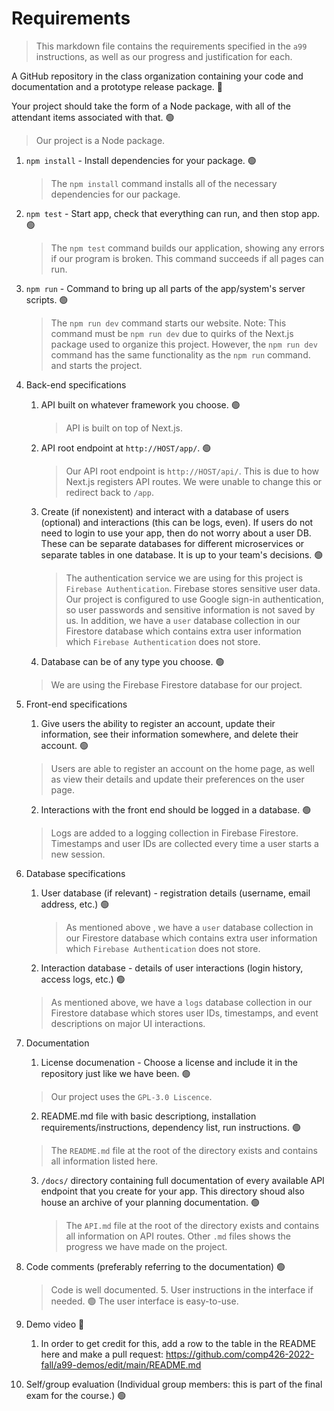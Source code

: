 # Requirements

> This markdown file contains the requirements specified in the `a99` instructions, as well as our progress and justification for each.

A GitHub repository in the class organization containing your code and documentation and a prototype release package. 🔴

Your project should take the form of a Node package, with all of the attendant items associated with that. 🟢
> Our project is a Node package.

1. `npm install` - Install dependencies for your package. 🟢
    > The `npm install` command installs all of the necessary dependencies for our package.
3. `npm test` - Start app, check that everything can run, and then stop app. 🟢
    > The `npm test` command builds our application, showing any errors if our program is broken. This command succeeds if all pages can run.
4. `npm run` - Command to bring up all parts of the app/system's server scripts. 🟢
    > The `npm run dev` command starts our website. Note: This command must be `npm run dev` due to quirks of the Next.js package used to organize this project. However, the `npm run dev` command has the same functionality as the `npm run` command. and starts the project.

1. Back-end specifications
	1. API built on whatever framework you choose. 🟢
	    > API is built on top of Next.js.
	2. API root endpoint at `http://HOST/app/`. 🟢
	    > Our API root endpoint is `http://HOST/api/`. This is due to how Next.js registers API routes. We were unable to change this or redirect back to `/app`.
	4. Create (if nonexistent) and interact with a database of users (optional) and interactions (this can be logs, even). If users do not need to login to use your app, then do not worry about a user DB. These can be separate databases for different microservices or separate tables in one database. It is up to your team's decisions. 🟢
	    > The authentication service we are using for this project is `Firebase Authentication`. Firebase stores sensitive user data. Our project is configured to use Google sign-in authentication, so user passwords and sensitive information is not saved by us.
	    > In addition, we have a `user` database collection in our Firestore database which contains extra user information which `Firebase Authentication` does not store.
	6. Database can be of any type you choose. 🟢
      > We are using the Firebase Firestore database for our project.
2. Front-end specifications
	1. Give users the ability to register an account, update their information, see their information somewhere, and delete their account. 🟢
    > Users are able to register an account on the home page, as well as view their details and update their preferences on the user page.
	2. Interactions with the front end should be logged in a database. 🟢
    > Logs are added to a logging collection in Firebase Firestore. Timestamps and user IDs are collected every time a user starts a new session.
3. Database specifications
	1. User database (if relevant) - registration details (username, email address, etc.) 🟢
	   > As mentioned above , we have a `user` database collection in our Firestore database which contains extra user information which `Firebase Authentication` does not store.
	2. Interaction database - details of user interactions (login history, access logs, etc.) 🟢
     > As mentioned above, we have a `logs` database collection in our Firestore database which stores user IDs, timestamps, and event descriptions on major UI interactions.
4. Documentation
	1. License documenation - Choose a license and include it in the repository just like we have been. 🟢
      > Our project uses the `GPL-3.0 Liscence`.
	2. README.md file with basic descriptiong, installation requirements/instructions, dependency list, run instructions. 🟢
     > The `README.md` file at the root of the directory exists and contains all information listed here.
	3. `/docs/` directory containing full documentation of every available API endpoint that you create for your app. This directory shoud also house an archive of your planning documentation. 🟢 
	   > The `API.md` file at the root of the directory exists and contains all information on API routes. Other `.md` files shows the progress we have made on the project.
  4. Code comments (preferably referring to the documentation) 🟢
     > Code is well documented.
	5. User instructions in the interface if needed. 🟢
     > The user interface is easy-to-use.
5. Demo video 🔴
	1. In order to get credit for this, add a row to the table in the README here and make a pull request: https://github.com/comp426-2022-fall/a99-demos/edit/main/README.md
7. Self/group evaluation (Individual group members: this is part of the final exam for the course.) 🟢
